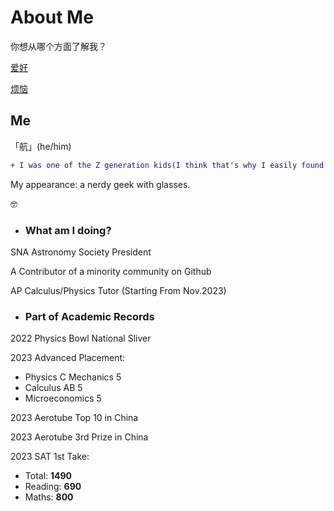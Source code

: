# About Me

你想从哪个方面了解我？

[爱好](Hobbies/Readme.md)

[烦恼](Misery/Readme.md)


## Me

  「航」(he/him)

  ``` diff
 + I was one of the Z generation kids(I think that's why I easily found myself fond of the digital-world?)
  ```
  My appearance: a nerdy geek with glasses.

  🤓

  - ### What am I doing?

  SNA Astronomy Society President

  A Contributor of a minority community on Github

  AP Calculus/Physics Tutor (Starting From Nov.2023)

  - ### Part of Academic Records

  2022 Physics Bowl National Sliver

  2023 Advanced Placement: 
  - Physics C Mechanics 5
  - Calculus AB 5
  - Microeconomics 5

  2023 Aerotube Top 10 in China

  2023 Aerotube 3rd Prize in China

  2023 SAT 1st Take: 
  - Total: **1490**
  - Reading: **690**
  - Maths: **800**
